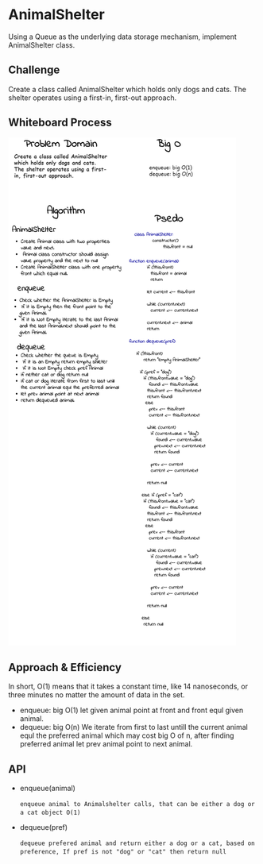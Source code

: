 # AnimalShelter

<!-- Short summary or background information -->

Using a Queue as the underlying data storage mechanism, implement AnimalShelter class.

## Challenge

<!-- Description of the challenge -->

Create a class called AnimalShelter which holds only dogs and cats.
The shelter operates using a first-in, first-out approach.

## Whiteboard Process

<!-- Embedded whiteboard image -->

![img](./shelter.png)

## Approach & Efficiency

<!-- What approach did you take? Why? What is the Big O space/time for this approach? -->

In short, O(1) means that it takes a constant time, like 14 nanoseconds, or three minutes no matter the amount of data in the set.

- enqueue: big O(1)
  let given animal point at front and front equl given animal.
- dequeue: big O(n)
  We iterate from first to last untill the current animal equl the preferred animal which may cost big O of n, after finding preferred animal let prev animal point to next animal.

## API

<!-- Description of each method publicly available to your Linked List -->

- enqueue(animal)

  `enqueue animal to Animalshelter calls, that can be either a dog or a cat object O(1)`
- dequeue(pref)

  `dequeue prefered animal and return either a dog or a cat, based on preference, If pref is not "dog" or "cat" then return null`
